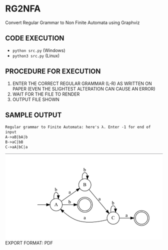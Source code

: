 # RG2NFA
Convert Regular Grammar to Non Finite Automata using Graphviz

## CODE EXECUTION
- `python src.py` (Windows)
- `python3 src.py` (Linux)

## PROCEDURE FOR EXECUTION
1. ENTER THE CORRECT REGULAR GRAMMAR (L-R) AS WRITTEN ON PAPER (EVEN THE SLIGHTEST ALTERATION CAN CAUSE AN ERROR)
2. WAIT FOR THE FILE TO RENDER
3. OUTPUT FILE SHOWN

## SAMPLE OUTPUT
```
Regular grammar to Finite Automata: here's λ. Enter -1 for end of input
A->aB|bA|b
B->aC|bB
C->aA|bC|a
```
![NFA](image.png)
EXPORT FORMAT: PDF
